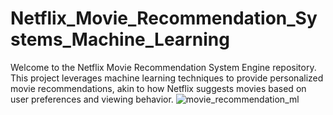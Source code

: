 # Netflix_Movie_Recommendation_Systems_Machine_Learning
Welcome to the Netflix Movie Recommendation System Engine repository. This project leverages machine learning techniques to provide personalized movie recommendations, akin to how Netflix suggests movies based on user preferences and viewing behavior.
![movie_recommendation_ml](https://github.com/HamzaAbbas0/Netflix_Movie_Recommendation_Systems_Machine_Learning/assets/92590229/c222438b-3ca5-4f2f-9ea1-4b8be037ba34)
